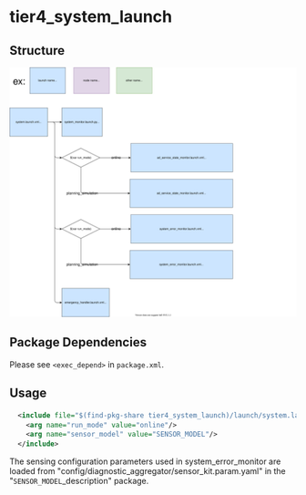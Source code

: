 # tier4_system_launch

## Structure

![tier4_system_launch](./system_launch.drawio.svg)

## Package Dependencies

Please see `<exec_depend>` in `package.xml`.

## Usage

```xml
  <include file="$(find-pkg-share tier4_system_launch)/launch/system.launch.xml">
    <arg name="run_mode" value="online"/>
    <arg name="sensor_model" value="SENSOR_MODEL"/>
  </include>
```

The sensing configuration parameters used in system_error_monitor are loaded from "config/diagnostic_aggregator/sensor_kit.param.yaml" in the "`SENSOR_MODEL`\_description" package.
